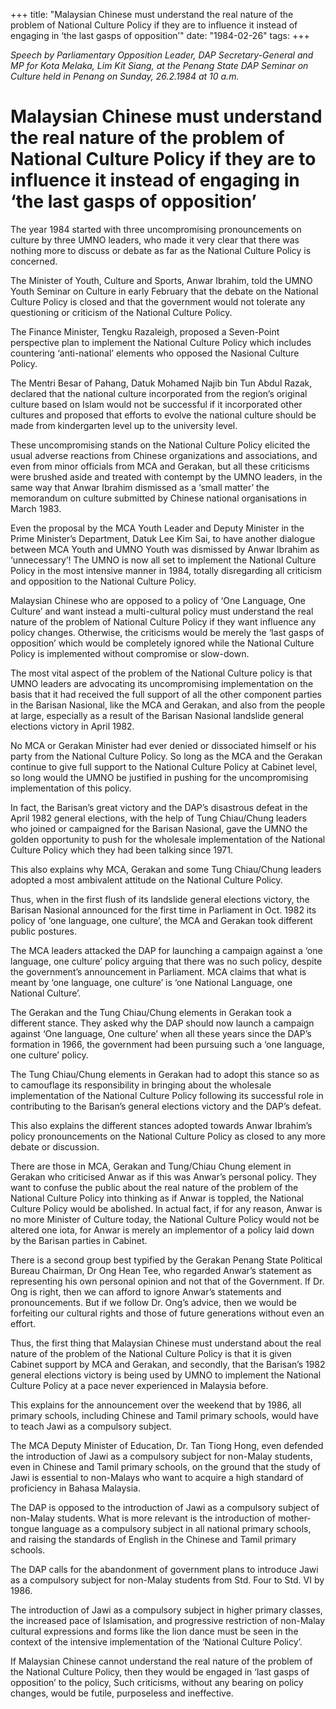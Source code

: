+++ 
title: "Malaysian Chinese must understand the real nature of the problem of National Culture Policy if they are to influence it instead of engaging in ‘the last gasps of opposition’"
date: "1984-02-26"
tags:
+++

_Speech by Parliamentary Opposition Leader, DAP Secretary-General and MP for Kota Melaka, Lim Kit Siang, at the Penang State DAP Seminar on Culture held in Penang on Sunday, 26.2.1984 at 10 a.m._

# Malaysian Chinese must understand the real nature of the problem of National Culture Policy if they are to influence it instead of engaging in ‘the last gasps of opposition’

The year 1984 started with three uncompromising pronouncements on culture by three UMNO leaders, who made it very clear that there was nothing more to discuss or debate as far as the National Culture Policy is concerned.</u>

The Minister of Youth, Culture and Sports, Anwar Ibrahim, told the UMNO Youth Seminar on Culture in early February that the debate on the National Culture Policy is closed and that the government would not tolerate any questioning or criticism of the National Culture Policy.

The Finance Minister, Tengku Razaleigh, proposed a Seven-Point perspective plan to implement the National Culture Policy which includes countering ‘anti-national’ elements who opposed the Nasional Culture Policy.

The Mentri Besar of Pahang, Datuk Mohamed Najib bin Tun Abdul Razak, declared that the national culture incorporated from the region’s original culture based on Islam would not be successful if it incorporated other cultures and proposed that efforts to evolve the national culture should be made from kindergarten level up to the university level.

These uncompromising stands on the National Culture Policy elicited the usual adverse reactions from Chinese organizations and associations, and even from minor officials from MCA and Gerakan, but all these criticisms were brushed aside and treated with contempt by the UMNO leaders, in the same way that Anwar Ibrahim dismissed as a ‘small matter’ the memorandum on culture submitted by Chinese national organisations in March 1983.

Even the proposal by the MCA Youth Leader and Deputy Minister in the Prime Minister’s Department, Datuk Lee Kim Sai, to have another dialogue between MCA Youth and UMNO Youth was dismissed by Anwar Ibrahim as ‘unnecessary’!
The UMNO is now all set to implement the National Culture Policy in the most intensive manner in 1984, totally disregarding all criticism and opposition to the National Culture Policy.

Malaysian Chinese who are opposed to a policy of ‘One Language, One Culture’ and want instead a multi-cultural policy must understand the real nature of the problem of National Culture Policy if they want influence any policy changes. Otherwise, the criticisms would be merely the ‘last gasps of opposition’ which would be completely ignored while the National Culture Policy is implemented without compromise or slow-down.

The most vital aspect of the problem of the National Culture policy is that UMNO leaders are advocating its uncompromising implementation on the basis that it had received the full support of all the other component parties in the Barisan Nasional, like the MCA and Gerakan, and also from the people at large, especially as a result of the Barisan Nasional landslide general elections victory in April 1982.

No MCA or Gerakan Minister had ever denied or dissociated himself or his party from the National Culture Policy. So long as the MCA and the Gerakan continue to give full support to the National Culture Policy at Cabinet level, so long would the UMNO be justified in pushing for the uncompromising implementation of this policy.

In fact, the Barisan’s great victory and the DAP’s disastrous defeat in the April 1982 general elections, with the help of Tung Chiau/Chung leaders who joined or campaigned for the Barisan Nasional, gave the UMNO the golden opportunity to push for the wholesale implementation of the National Culture Policy which they had been talking since 1971.

This also explains why MCA, Gerakan and some Tung Chiau/Chung leaders adopted a most ambivalent attitude on the National Culture Policy.

Thus, when in the first flush of its landslide general elections victory, the Barisan Nasional announced for the first time in Parliament in Oct. 1982 its policy of ‘one language, one culture’, the MCA and Gerakan took different public postures.

The MCA leaders attacked the DAP for launching a campaign against a ‘one language, one culture’ policy arguing that there was no such policy, despite the government’s announcement in Parliament. MCA claims that what is meant by ‘one language, one culture’ is ‘one National Language, one National Culture’.

The Gerakan and the Tung Chiau/Chung elements in Gerakan took a different stance. They asked why the DAP should now launch a campaign against ‘One language, One culture’ when all these years since the DAP’s formation in 1966, the government had been pursuing such a ‘one language, one culture’ policy.

The Tung Chiau/Chung elements in Gerakan had to adopt this stance so as to camouflage its responsibility in bringing about the wholesale implementation of the National Culture Policy following its successful role in contributing to the Barisan’s general elections victory and the DAP’s defeat.

This also explains the different stances adopted towards Anwar Ibrahim’s policy pronouncements on the National Culture Policy as closed to any more debate or discussion.

There are those in MCA, Gerakan and Tung/Chiau Chung element in Gerakan who criticised Anwar as if this was Anwar’s personal policy. They want to confuse the public about the real nature of the problem of the National Culture Policy into thinking as if Anwar is toppled, the National Culture Policy would be abolished. In actual fact, if for any reason, Anwar is no more Minister of Culture today, the National Culture Policy would not be altered one iota, for Anwar is merely an implementor of a policy laid down by the Barisan parties in Cabinet.

There is a second group best typified by the Gerakan Penang State Political Bureau Chairman, Dr Ong Hean Tee, who regarded Anwar’s statement as representing his own personal opinion and not that of the Government. If Dr. Ong is right, then we can afford to ignore Anwar’s statements and pronouncements. But if we follow Dr. Ong’s advice, then we would be forfeiting our cultural rights and those of future generations without even an effort.

Thus, the first thing that Malaysian Chinese must understand about the real nature of the problem of the National Culture Policy is that it is given Cabinet support by MCA and Gerakan, and secondly, that the Barisan’s 1982 general elections victory is being used by UMNO to implement the National Culture Policy at a pace never experienced in Malaysia before.

This explains for the announcement over the weekend that by 1986, all primary schools, including Chinese and Tamil primary schools, would have to teach Jawi as a compulsory subject.

The MCA Deputy Minister of Education, Dr. Tan Tiong Hong, even defended the introduction of Jawi as a compulsory subject for non-Malay students, even in Chinese and Tamil primary schools, on the ground that the study of Jawi is essential to non-Malays who want to acquire a high standard of proficiency in Bahasa Malaysia.

The DAP is opposed to the introduction of Jawi as a compulsory subject of non-Malay students. What is more relevant is the introduction of mother-tongue language as a compulsory subject in all national primary schools, and raising the standards of English in the Chinese and Tamil primary schools.

The DAP calls for the abandonment of government plans to introduce Jawi as a compulsory subject for non-Malay students from Std. Four to Std. VI by 1986.

The introduction of Jawi as a compulsory subject in higher primary classes, the increased pace of Islamisation, and progressive restriction of non-Malay cultural expressions and forms like the lion dance must be seen in the context of the intensive implementation of the ‘National Culture Policy’.

If Malaysian Chinese cannot understand the real nature of the problem of the National Culture Policy, then they would be engaged in ‘last gasps of opposition’ to the policy, Such criticisms, without any bearing on policy changes, would be futile, purposeless and ineffective.
 
